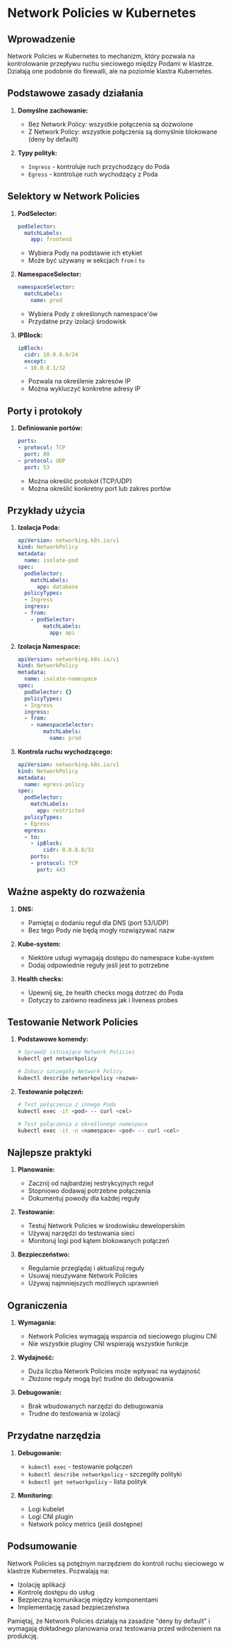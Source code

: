 # Network Policies w Kubernetes

## Wprowadzenie

Network Policies w Kubernetes to mechanizm, który pozwala na kontrolowanie przepływu ruchu sieciowego między Podami w klastrze. Działają one podobnie do firewalli, ale na poziomie klastra Kubernetes.

## Podstawowe zasady działania

1. **Domyślne zachowanie:**
   - Bez Network Policy: wszystkie połączenia są dozwolone
   - Z Network Policy: wszystkie połączenia są domyślnie blokowane (deny by default)

2. **Typy polityk:**
   - `Ingress` - kontroluje ruch przychodzący do Poda
   - `Egress` - kontroluje ruch wychodzący z Poda

## Selektory w Network Policies

1. **PodSelector:**
   ```yaml
   podSelector:
     matchLabels:
       app: frontend
   ```
   - Wybiera Pody na podstawie ich etykiet
   - Może być używany w sekcjach `from` i `to`

2. **NamespaceSelector:**
   ```yaml
   namespaceSelector:
     matchLabels:
       name: prod
   ```
   - Wybiera Pody z określonych namespace'ów
   - Przydatne przy izolacji środowisk

3. **IPBlock:**
   ```yaml
   ipBlock:
     cidr: 10.0.0.0/24
     except:
     - 10.0.0.1/32
   ```
   - Pozwala na określenie zakresów IP
   - Można wykluczyć konkretne adresy IP

## Porty i protokoły

1. **Definiowanie portów:**
   ```yaml
   ports:
   - protocol: TCP
     port: 80
   - protocol: UDP
     port: 53
   ```
   - Można określić protokół (TCP/UDP)
   - Można określić konkretny port lub zakres portów

## Przykłady użycia

1. **Izolacja Poda:**
   ```yaml
   apiVersion: networking.k8s.io/v1
   kind: NetworkPolicy
   metadata:
     name: isolate-pod
   spec:
     podSelector:
       matchLabels:
         app: database
     policyTypes:
     - Ingress
     ingress:
     - from:
       - podSelector:
           matchLabels:
             app: api
   ```

2. **Izolacja Namespace:**
   ```yaml
   apiVersion: networking.k8s.io/v1
   kind: NetworkPolicy
   metadata:
     name: isolate-namespace
   spec:
     podSelector: {}
     policyTypes:
     - Ingress
     ingress:
     - from:
       - namespaceSelector:
           matchLabels:
             name: prod
   ```

3. **Kontrola ruchu wychodzącego:**
   ```yaml
   apiVersion: networking.k8s.io/v1
   kind: NetworkPolicy
   metadata:
     name: egress-policy
   spec:
     podSelector:
       matchLabels:
         app: restricted
     policyTypes:
     - Egress
     egress:
     - to:
       - ipBlock:
           cidr: 8.8.8.8/32
       ports:
       - protocol: TCP
         port: 443
   ```

## Ważne aspekty do rozważenia

1. **DNS:**
   - Pamiętaj o dodaniu reguł dla DNS (port 53/UDP)
   - Bez tego Pody nie będą mogły rozwiązywać nazw

2. **Kube-system:**
   - Niektóre usługi wymagają dostępu do namespace kube-system
   - Dodaj odpowiednie reguły jeśli jest to potrzebne

3. **Health checks:**
   - Upewnij się, że health checks mogą dotrzeć do Poda
   - Dotyczy to zarówno readiness jak i liveness probes

## Testowanie Network Policies

1. **Podstawowe komendy:**
   ```bash
   # Sprawdź istniejące Network Policies
   kubectl get networkpolicy
   
   # Zobacz szczegóły Network Policy
   kubectl describe networkpolicy <nazwa>
   ```

2. **Testowanie połączeń:**
   ```bash
   # Test połączenia z innego Poda
   kubectl exec -it <pod> -- curl <cel>
   
   # Test połączenia z określonego namespace
   kubectl exec -it -n <namespace> <pod> -- curl <cel>
   ```

## Najlepsze praktyki

1. **Planowanie:**
   - Zacznij od najbardziej restrykcyjnych reguł
   - Stopniowo dodawaj potrzebne połączenia
   - Dokumentuj powody dla każdej reguły

2. **Testowanie:**
   - Testuj Network Policies w środowisku deweloperskim
   - Używaj narzędzi do testowania sieci
   - Monitoruj logi pod kątem blokowanych połączeń

3. **Bezpieczeństwo:**
   - Regularnie przeglądaj i aktualizuj reguły
   - Usuwaj nieużywane Network Policies
   - Używaj najmniejszych możliwych uprawnień

## Ograniczenia

1. **Wymagania:**
   - Network Policies wymagają wsparcia od sieciowego pluginu CNI
   - Nie wszystkie pluginy CNI wspierają wszystkie funkcje

2. **Wydajność:**
   - Duża liczba Network Policies może wpływać na wydajność
   - Złożone reguły mogą być trudne do debugowania

3. **Debugowanie:**
   - Brak wbudowanych narzędzi do debugowania
   - Trudne do testowania w izolacji

## Przydatne narzędzia

1. **Debugowanie:**
   - `kubectl exec` - testowanie połączeń
   - `kubectl describe networkpolicy` - szczegóły polityki
   - `kubectl get networkpolicy` - lista polityk

2. **Monitoring:**
   - Logi kubelet
   - Logi CNI plugin
   - Network policy metrics (jeśli dostępne)

## Podsumowanie

Network Policies są potężnym narzędziem do kontroli ruchu sieciowego w klastrze Kubernetes. Pozwalają na:
- Izolację aplikacji
- Kontrolę dostępu do usług
- Bezpieczną komunikację między komponentami
- Implementację zasad bezpieczeństwa

Pamiętaj, że Network Policies działają na zasadzie "deny by default" i wymagają dokładnego planowania oraz testowania przed wdrożeniem na produkcję.